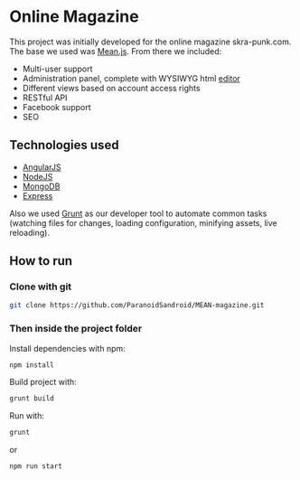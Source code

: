 # Online Magazine

This project was initially developed for the online magazine skra-punk.com.
The base we used was [Mean.js](https://github.com/meanjs/mean).
From there we included:
- Multi-user support
- Administration panel, complete with WYSIWYG html [editor](ckeditor.com)
- Different views based on account access rights
- RESTful API
- Facebook support
- SEO

## Technologies used
- [AngularJS](https://angularjs.org)
- [NodeJS](https://nodejs.org)
- [MongoDB](https://mongodb.org)
- [Express](expressjs.com)

Also we used [Grunt](gruntjs.com) as our developer tool to automate
common tasks (watching files for changes, loading configuration, minifying assets, live reloading).

## How to run
### Clone with git
```bash
git clone https://github.com/ParanoidSandroid/MEAN-magazine.git
```
### Then inside the project folder
Install dependencies with npm:
```bash
npm install
```
Build project with:
```bash
grunt build
```
Run with:
```bash
grunt
```
or
```bash
npm run start
```

